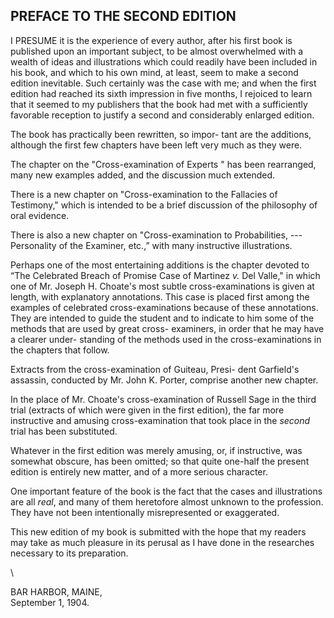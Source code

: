## PREFACE TO THE SECOND EDITION

I PRESUME it is the experience of every author, after
his first book is published upon an important subject,
to be almost overwhelmed with a wealth of ideas and
illustrations which could readily have been included in
his book, and which to his own mind, at least, seem to
make a second edition inevitable. Such certainly was
the case with me; and when the first edition had
reached its sixth impression in five months, I rejoiced
to learn that it seemed to my publishers that the book
had met with a sufficiently favorable reception to justify
a second and considerably enlarged edition.

The book has practically been rewritten, so impor-
tant are the additions, although the first few chapters
have been left very much as they were.

The chapter on the "Cross-examination of Experts "
has been rearranged, many new examples added, and
the discussion much extended.

There is a new chapter on "Cross-examination to the
Fallacies of Testimony," which is intended to be a brief
discussion of the philosophy of oral evidence.

There is also a new chapter on "Cross-examination
to Probabilities, --- Personality of the Examiner, etc.,”
with many instructive illustrations.

Perhaps one of the most entertaining additions is the
chapter devoted to “The Celebrated Breach of Promise
Case of Martinez _v._ Del Valle," in which one of Mr.
Joseph H. Choate's most subtle cross-examinations is
given at length, with explanatory annotations. This
case is placed first among the examples of celebrated
cross-examinations because of these annotations. They
are intended to guide the student and to indicate to
him some of the methods that are used by great cross-
examiners, in order that he may have a clearer under-
standing of the methods used in the cross-examinations
in the chapters that follow.

Extracts from the cross-examination of Guiteau, Presi-
dent Garfield's assassin, conducted by Mr. John K.
Porter, comprise another new chapter.

In the place of Mr. Choate's cross-examination of
Russell Sage in the third trial (extracts of which were
given in the first edition), the far more instructive and
amusing cross-examination that took place in the _second_
trial has been substituted.

Whatever in the first edition was merely amusing, or,
if instructive, was somewhat obscure, has been omitted;
so that quite one-half the present edition is entirely new
matter, and of a more serious character.

One important feature of the book is the fact that the
cases and illustrations are all _real_, and many of them
heretofore almost unknown to the profession. They have
not been intentionally misrepresented or exaggerated.

This new edition of my book is submitted with the
hope that my readers may take as much pleasure in its
perusal as I have done in the researches necessary to its
preparation.

\

BAR HARBOR, MAINE,
\
September 1, 1904.
